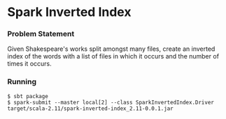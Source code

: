 # Spark Inverted Index

### Problem Statement
Given Shakespeare's works split amongst many files, create an inverted index of the words with a list of files in which it occurs and the number of times it occurs.

### Running ###
 ```
 $ sbt package
 $ spark-submit --master local[2] --class SparkInvertedIndex.Driver target/scala-2.11/spark-inverted-index_2.11-0.0.1.jar
 ```